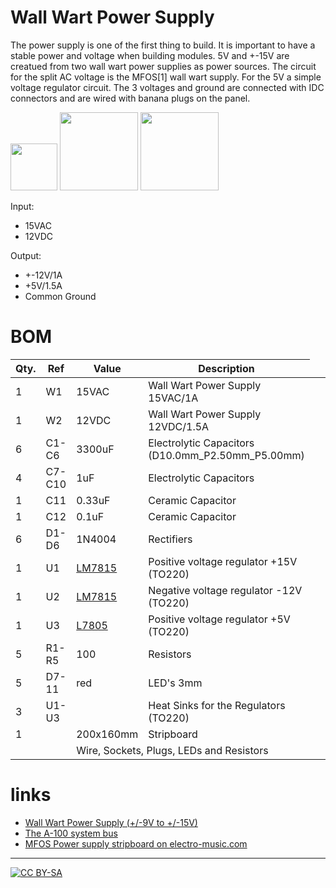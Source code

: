 # Wall Wart Power Supply

The power supply is one of the first thing to build. It is important to have a stable power and voltage when building modules. 5V and +-15V are creatued from two wall wart power supplies as power sources. The circuit for the split AC voltage is the MFOS[1] wall wart supply. For the 5V a simple voltage regulator circuit. The 3 voltages and ground are connected with IDC connectors and are wired with banana plugs on the panel.

<a href="https://spielhuus.github.io/elektrophon/power_supply_board.jpg"><img src="https://spielhuus.github.io/elektrophon/power_supply_board_tmb.jpg" width="75px"></img></a>
<a href="https://spielhuus.github.io/elektrophon/Power_Supply_schema.svg"><img src="https://spielhuus.github.io/elektrophon/Power_Supply_schema_tmb.jpg" width="125px"></img></a>
<a href="https://spielhuus.github.io/elektrophon/power_supply_stripboard.png"><img src="https://spielhuus.github.io/elektrophon/power_supply_stripboard_tmb.jpg" width="125px"></img></a>

Input:
* 15VAC
* 12VDC

Output:
* +-12V/1A 
* +5V/1.5A
* Common Ground 

# BOM

|Qty.|Ref| Value| Description|
|---|------|----------|----------|
|1|W1| 15VAC| Wall Wart Power Supply 15VAC/1A|
|1|W2| 12VDC| Wall Wart Power Supply 12VDC/1.5A|
|6|C1-C6| 3300uF| Electrolytic Capacitors (D10.0mm_P2.50mm_P5.00mm)|
|4|C7-C10| 1uF| Electrolytic Capacitors|
|1|C11| 0.33uF| Ceramic Capacitor|
|1|C12| 0.1uF| Ceramic Capacitor|
|6|D1-D6| 1N4004| Rectifiers|
|1|U1| [LM7815](https://www.st.com/resource/en/datasheet/l78.pdf)| Positive voltage regulator +15V (TO220) |
|1|U2| [LM7815](https://www.st.com/resource/en/datasheet/cd00000450.pdf)| Negative voltage regulator -12V (TO220) |
|1|U3| [L7805](https://www.st.com/resource/en/datasheet/l78.pdf)| Positive voltage regulator +5V (TO220)|
|5|R1-R5| 100| Resistors |
|5|D7-11| red| LED's 3mm |
|3| U1-U3| | Heat Sinks for the Regulators (TO220) |
|1| | 200x160mm| Stripboard |
| | <td colspan=2> Wire, Sockets, Plugs, LEDs and Resistors |

# links

* [Wall Wart Power Supply (+/-9V to +/-15V)](http://musicfromouterspace.com/analogsynth_new/WALLWARTSUPPLY/WALLWARTSUPPLY.php)
* [The A-100 system bus](http://www.doepfer.de/a100_man/a100t_e.htm)
* [MFOS Power supply stripboard  on electro-music.com](http://electro-music.com/forum/topic-35373.html)

---
[![CC BY-SA](https://licensebuttons.net/l/by-sa/3.0/88x31.png)](https://creativecommons.org/licenses/by-sa/4.0/)
